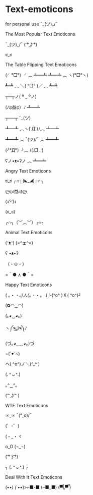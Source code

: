 # Text-emoticons
for personal use  ¯\_(ツ)_/¯ 

The Most Popular Text Emoticons
 

¯\_(ツ)_/¯
( ͡° ͜ʖ ͡°)

ಠ_ಠ

 

 

The Table Flipping Text Emoticons
 

(╯°□°）╯︵ ┻━┻
┻━┻ ︵ ヽ(°□°ヽ)

┻━┻ ︵ ＼( °□° )／ ︵ ┻━┻

┬─┬ノ( º _ ºノ)

(ﾉಥ益ಥ）ﾉ ┻━┻

┬──┬ ¯\_(ツ)

┻━┻ ︵ヽ(`Д´)ﾉ︵ ┻━┻

┻━┻ ︵ ¯\(ツ)/¯ ︵ ┻━┻

(╯°Д°）╯︵ /(.□ . \)

ʕノ•ᴥ•ʔノ ︵ ┻━┻
 

 

Angry Text Emoticons
 

ಠ_ಠ
┌∩┐(◣_◢)┌∩┐

ლ(ಠ益ಠ)ლ

(ง’̀-‘́)ง

(ಠ_ಠ)

╭∩╮（︶︿︶）╭∩╮

 

 

Animal Text Emoticons
 

(ᵔᴥᵔ)
(=^ェ^=)

ʕ •ᴥ•ʔ

（・⊝・）

=＾● ⋏ ●＾=

 

 

Happy Text Emoticons
 

( 。・_・。)人(。・_・。 )
└(^o^ )Ｘ( ^o^)┘

(✿◠‿◠)

(｡◕‿◕｡)

ヽ༼ຈل͜ຈ༽ﾉ

(づ｡◕‿‿◕｡)づ

~(˘▾˘~)

ヘ( ^o^)ノ＼(^_^ )

(. ❛ ᴗ ❛.)

｡^‿^｡

( ͡ᵔ ͜ʖ ͡ᵔ )

 

 

WTF Text Emoticons
 

☉_☉
¯\(°_o)/¯

(゜-゜)

(・_・ヾ

o_O
(¬_¬)

( ͡° ʖ̯ ͡°)

╮ (. ❛ ᴗ ❛.) ╭

 

 

Deal With It Text Emoticons
 

(•_•) ( •_•)>⌐■-■ (⌐■_■)
(▀̿Ĺ̯▀̿ ̿)

